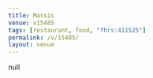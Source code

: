 ```yaml
---
title: Massis
venue: v15485
tags: [restaurant, food, "fhrs:411525"]
permalink: /v/15485/
layout: venue
---
```

null